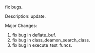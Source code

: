 fix bugs.

Description:
update.

Major Changes:
1. fix bug in deflate_buf.
2. fix bug in class_deamon_search_class.
3. fix bug in execute_test_funcs.
